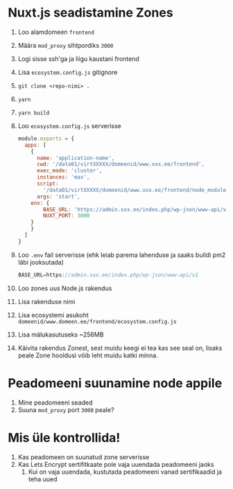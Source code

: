 # Nuxt.js  seadistamine Zones

1. Loo alamdomeen `frontend`
2. Määra `mod_proxy` sihtpordiks `3000`
3. Logi sisse ssh'ga ja liigu kaustani frontend
4. Lisa `ecosystem.config.js` gitignore
5. `git clone <repo-nimi> .`
6. `yarn`
7. `yarn build`
8. Loo `ecosystem.config.js` serverisse
    
    ```jsx
    module.exports = {
      apps: [
        {
          name: 'application-name',
          cwd: '/data01/virtXXXXX/domeenid/www.xxx.ee/frontend',
          exec_mode: 'cluster',
          instances: 'max',
          script:
            '/data01/virtXXXXX/domeenid/www.xxx.ee/frontend/node_modules/nuxt/bin/nuxt.js',
          args: 'start',
    	env: {
    		BASE_URL: 'https://admin.xxx.ee/index.php/wp-json/www-api/v1',
    		NUXT_PORT: 3000
    	}
        }
      ]
    }
    ```
    
9. Loo `.env` fail serverisse (ehk leiab parema lahenduse ja saaks buildi pm2 läbi jooksutada)
    
    ```jsx
    BASE_URL=https://admin.xxx.ee/index.php/wp-json/www-api/v1
    ```
    
10. Loo zones uus Node.js rakendus
11. Lisa rakenduse nimi
12. Lisa ecosystemi asukoht `domeenid/www.domeen.ee/frontend/ecosystem.config.js`
13. Lisa mälukasutuseks ~256MB
14. Käivita rakendus Zonest, sest muidu keegi ei tea kas see seal on, lisaks peale Zone hooldusi võib leht muidu katki minna.

# Peadomeeni suunamine node appile

1. Mine peadomeeni seaded
2. Suuna `mod_proxy` port `3000` peale?

# Mis üle kontrollida!

1. Kas peadomeen on suunatud zone serverisse
2. Kas Lets Encrypt sertifitkaate pole vaja uuendada peadomeeni jaoks
    1. Kui on vaja uuendada, kustutada peadomeeni vanad sertifikaadid ja teha uued